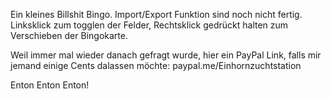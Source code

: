 Ein kleines Billshit Bingo.
Import/Export Funktion sind noch nicht fertig.
Linksklick zum togglen der Felder, Rechtsklick gedrückt halten zum Verschieben der Bingokarte.


Weil immer mal wieder danach gefragt wurde, hier ein PayPal Link, falls mir jemand einige Cents dalassen möchte:
paypal.me/Einhornzuchtstation

Enton Enton Enton!
